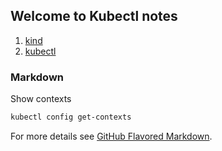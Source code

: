 ## Welcome to Kubectl notes

1. [kind](./kind.md)
2. [kubectl](./kubectl.md)

### Markdown

Show contexts

```markdown
kubectl config get-contexts
```

For more details see [GitHub Flavored Markdown](https://guides.github.com/features/mastering-markdown/).

